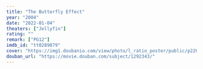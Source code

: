 ```yaml
---
title: "The Butterfly Effect"
year: "2004"
date: "2022-01-04"
theaters: ["Jellyfin"]
rating: ""
remark: ["PG12"]
imdb_id: "tt0289879"
cover: "https://img1.doubanio.com/view/photo/l_ratio_poster/public/p2209066019.jpg"
douban_url: "https://movie.douban.com/subject/1292343/"
---
```

